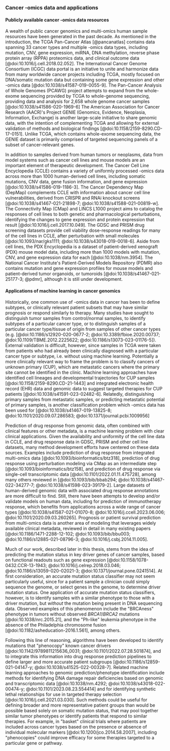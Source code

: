 ### Cancer -omics data and applications

#### Publicly available cancer -omics data resources

A wealth of public cancer genomics and multi-omics human sample resources have been generated in the past decade.
As mentioned in the introduction, the TCGA Pan-Cancer Atlas [@pancanatlas] contains data spanning 33 cancer types and multiple -omics data types, including mutation, CNV, gene expression, miRNA, DNA methylation, reverse phase protein array (RPPA) proteomics data, and clinical outcome data [@doi:10.1016/j.cell.2018.02.052].
The International Cancer Genome Consortium (ICGC) data portal is an initiative to unite and harmonize data from many worldwide cancer projects including TCGA, mostly focused on DNA/somatic mutation data but containing some gene expression and other -omics data [@doi:10.1038/s41587-019-0055-9].
The Pan-Cancer Analysis of Whole Genomes (PCAWG) project attempts to expand from the whole-exome sequencing provided by TCGA to whole-genome sequencing, providing data and analysis for 2,658 whole genome cancer samples [@doi:10.1038/s41586-020-1969-6]
The American Association for Cancer Research (AACR)'s Project GENIE (Genomics, Evidence, Neoplasia, Information, Exchange) is another large-scale initiative to share genomic data, with the intention of complementing TCGA and allowing for external validation of methods and biological findings [@doi:10.1158/2159-8290.CD-17-0151].
Unlike TCGA, which contains whole-exome sequencing data, the GENIE dataset is primarily comprised of targeted sequencing panels of a subset of cancer-relevant genes.

In addition to samples derived from human tumors or neoplasms, data from model systems such as cancer cell lines and mouse models are an important element of therapeutic development.
The Cancer Cell Line Encyclopedia (CCLE) contains a variety of uniformly processed -omics data across more than 1000 human-derived cell lines, including somatic mutations, CNV data, gene fusion information, and gene expression [@doi:10.1038/s41586-019-1186-3].
The Cancer Dependency Map (DepMap) complements CCLE with information about cancer cell line vulnerabilities, derived from CRISPR and RNAi knockout screens [@doi:10.1038/s41467-021-21898-7; @doi:10.1038/s41588-021-00819-w].
The Connectivity Map (CMap) and LINCS L1000 project aims to catalog the responses of cell lines to both genetic and pharmacological perturbations, identifying the changes to gene expression and protein expression that result [@doi:10.1016/j.cell.2017.10.049].
The GDSC and PRISM drug screening datasets provide cell viability dose-response readings for many of the cell lines in CCLE, after perturbation with small molecules [@doi:10.1093/nar/gks1111; @doi:10.1038/s43018-019-0018-6].
Aside from cell lines, the PDX Encyclopedia is a dataset of patient-derived xenograft (PDX) mouse model data, including more than 1000 models with mutation, CNV, and gene expression data for each [@doi:10.1038/nm.3954].
The National Cancer Institute's Patient-Derived Models Repository (PDMR) also contains mutation and gene expression profiles for mouse models and patient-derived tumor organoids, or tumoroids [@doi:10.1038/s41467-021-25177-3; @pdmr], although it is still under development.

#### Applications of machine learning in cancer genomics

Historically, one common use of -omics data in cancer has been to define subtypes, or clinically relevant patient subsets that may have similar prognosis or respond similarly to therapy.
Many studies have sought to distinguish tumor samples from control/normal samples, to identify subtypes of a particular cancer type, or to distinguish samples of a particular cancer type/tissue of origin from samples of other cancer types (e.g. [@doi:10.1186/s12920-020-0677-2; @doi:10.3389/fbioe.2020.00737; @doi:10.1109/TBME.2012.2225622; @doi:10.1186/s13073-023-01176-5]).
External validation is difficult, however, since samples in TCGA were taken from patients who had already been clinically diagnosed with a particular cancer type or subtype, i.e. without using machine learning.
Potentially a more clinically relevant way to frame the problem is to classify cancers of unknown primary (CUP), which are metastatic cancers where the primary site cannot be identified in the clinic.
Machine learning approaches have identified cell lineages and developmental trajectories for CUP samples [@doi:10.1158/2159-8290.CD-21-1443] and integrated electronic health record (EHR) data and genomic data to suggest targeted therapies for CUP patients [@doi:10.1038/s41591-023-02482-6].
Relatedly, distinguishing primary samples from metastatic samples, or predicting metastatic potential of primary samples, is another classification problem which -omics data has been used for [@doi:10.1038/s41467-019-13825-8; @doi:10.1101/2020.09.07.286583; @doi:10.1371/journal.pcbi.1009956]

Prediction of drug response from genomic data, often combined with clinical features or other metadata, is a machine learning problem with clear clinical applications.
Given the availability and uniformity of the cell line data in CCLE, and drug response data in GDSC, PRISM and other cell line datasets, many method development efforts have centered on these data sources.
Examples include prediction of drug response from integrated multi-omics data [@doi:10.1093/bioinformatics/btz318], prediction of drug response using perturbation modeling via CMap as an intermediate step [@doi:10.1093/bioinformatics/btz158], and prediction of drug response via single-cell transcriptomic data [@doi:10.1101/2022.01.11.475728], among many others reviewed in [@doi:10.1093/bib/bbab294; @doi:10.1038/s41467-022-34277-7; @doi:10.1038/s41598-023-39179-2].
Large datasets of human-derived genomic data with associated drug response annotations are more difficult to find.
Still, there have been attempts to develop and/or validate models on human data, including for prediction of immunotherapy response, which benefits from applications across a wide range of cancer types [@doi:10.1038/s41587-021-01070-8; @doi:10.1016/j.ccell.2023.06.006; @doi:10.1101/2020.09.03.260265].
Prognosis or patient survival prediction from multi-omics data is another area of modeling that leverages widely available clinical metadata, reviewed in detail in many existing papers [@doi:10.1186/1471-2288-12-102; @doi:10.1093/bib/bbu003; @doi:10.1186/s12885-021-08796-3; @doi:10.1016/j.csbj.2014.11.005].

Much of our work, described later in this thesis, stems from the idea of predicting the mutation status in key driver genes of cancer samples, based on functional readouts such as gene expression [@doi:10.1158/1078-0432.CCR-13-1943; @doi:10.1016/j.celrep.2018.03.046; @doi:10.1186/s13059-020-02021-3; @doi:10.1371/journal.pone.0241514].
At first consideration, an accurate mutation status classifier may not seem particularly useful, since for a patient sample a clinician could simply sequence the genome, or select genes in the genome, to determine driver mutation status.
One application of accurate mutation status classifiers, however, is to identify samples with a similar phenotype to those with a driver mutation, but _without_ the mutation being present in DNA sequencing data.
Observed examples of this phenomenon include the "BRCAness" phenotype in tumors without observed _BRCA1_/_BRCA2_ mutations [@doi:10.1038/nrc.2015.21], and the "Ph-like" leukemia phenotype in the absence of the Philadelphia chromosome fusion [@doi:10.1182/asheducation-2016.1.561], among others.

Following this line of reasoning, algorithms have been developed to identify mutations that "phenocopy" known cancer drivers [@doi:10.1142/9789811215636_0031; @doi:10.1101/2022.07.28.501874], and to integrate this information into drug response prediction pipelines to define larger and more accurate patient subgroups [@doi:10.1186/s12859-021-04147-y; @doi:10.1038/s41525-022-00328-7].
Related machine learning approaches to genomic prediction/phenotype identification include methods for identifying DNA damage repair deficiencies based on genomic and transcriptomic data [@doi:10.1038/nm.4292; @doi:10.1038/s43018-022-00474-y; @doi:10.1101/2023.08.23.554414] and for identifying synthetic lethal relationships for use in targeted therapy selection [@doi:10.1016/j.cell.2021.03.030].
Such methods could be useful for defining broader and more representative patient groups than would be possible based solely on somatic mutation status, that may pool together similar tumor phenotypes or identify patients that respond to similar therapies.
For example, in "basket" clinical trials where patients are included across cancer types based on the presence or absence of individual molecular markers [@doi:10.1200/jco.2014.58.2007], including "phenocopies" could improve efficacy for some therapies targeted to a particular gene or pathway.

